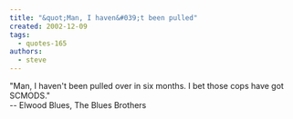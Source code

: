 ```yaml
---
title: "&quot;Man, I haven&#039;t been pulled"
created: 2002-12-09
tags: 
  - quotes-165
authors: 
  - steve
---
```


"Man, I haven't been pulled over in six months. I bet those cops have got SCMODS."  
\-- Elwood Blues, The Blues Brothers
